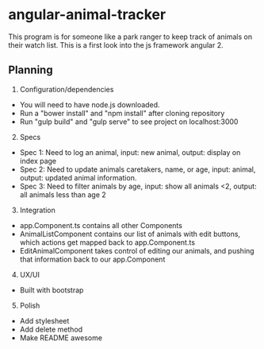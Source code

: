 # angular-animal-tracker

This program is for someone like a park ranger to keep track of animals on their watch list. This is a first look into the js framework angular 2.

## Planning

1. Configuration/dependencies
  * You will need to have node.js downloaded.
  * Run a "bower install" and "npm install" after cloning repository
  * Run "gulp build" and "gulp serve" to see project on localhost:3000

2. Specs
  * Spec 1: Need to log an animal, input: new animal, output: display on index page
  * Spec 2: Need to update animals caretakers, name, or age, input: animal, output: updated animal information.
  * Spec 3: Need to filter animals by age, input: show all animals <2, output: all animals less than age 2

3. Integration
  * app.Component.ts contains all other Components
  * AnimalListComponent contains our list of animals with edit buttons, which actions get mapped back to app.Component.ts
  * EditAnimalComponent takes control of editing our animals, and pushing that information back to our app.Component

4. UX/UI
  * Built with bootstrap

5. Polish
  * Add stylesheet
  * Add delete method
  * Make README awesome
